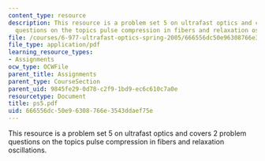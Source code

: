 ```yaml
---
content_type: resource
description: This resource is a problem set 5 on ultrafast optics and covers 2 problem
  questions on the topics pulse compression in fibers and relaxation oscillations.
file: /courses/6-977-ultrafast-optics-spring-2005/666556dc50e96308766e3543ddaef75e_ps5.pdf
file_type: application/pdf
learning_resource_types:
- Assignments
ocw_type: OCWFile
parent_title: Assignments
parent_type: CourseSection
parent_uid: 9845fe29-0d78-c2f9-1bd9-ec6c610c7a0e
resourcetype: Document
title: ps5.pdf
uid: 666556dc-50e9-6308-766e-3543ddaef75e
---
```

This resource is a problem set 5 on ultrafast optics and covers 2 problem questions on the topics pulse compression in fibers and relaxation oscillations.

